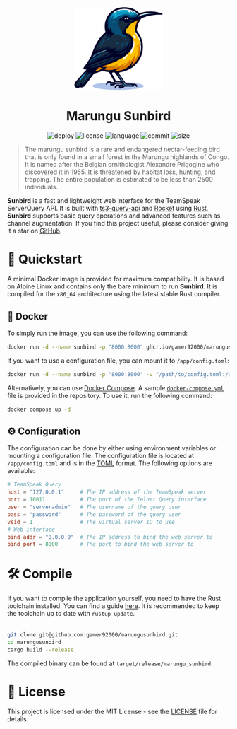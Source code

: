 <div align=center>
<img src='static/big_birb.svg' width='200'>

# Marungu Sunbird
![deploy](https://img.shields.io/github/actions/workflow/status/gamer92000/marungusunbird/deploy.yml)
![license](https://img.shields.io/badge/license-MIT-blue)
![language](https://img.shields.io/github/languages/top/gamer92000/marungusunbird)
![commit](https://img.shields.io/github/last-commit/gamer92000/marungusunbird)
![size](https://ghcr-badge.egpl.dev/gamer92000/marungusunbird/size)
</div>

> The marungu sunbird is a rare and endangered nectar-feeding bird that is only found in a small forest in the Marungu highlands of Congo. It is named after the Belgian ornithologist Alexandre Prigogine who discovered it in 1955. It is threatened by habitat loss, hunting, and trapping. The entire population is estimated to be less than 2500 individuals.

**Sunbird** is a fast and lightweight web interface for the TeamSpeak ServerQuery API. It is built with [ts3-query-api](https://github.com/Brabb3l/ts3-query-api) and [Rocket](https://rocket.rs/) using [Rust](https://www.rust-lang.org/). **Sunbird** supports basic query operations and advanced features such as channel augmentation. If you find this project useful, please consider giving it a star on [GitHub](https://github.com/Gamer92000/marungusunbird/star).

# 🚀 Quickstart

A minimal Docker image is provided for maximum compatibility. It is based on Alpine Linux and contains only the bare minimum to run **Sunbird**. It is compiled for the `x86_64` architecture using the latest stable Rust compiler.

## 🐳 Docker

To simply run the image, you can use the following command:

```bash
docker run -d --name sunbird -p "8000:8000" ghcr.io/gamer92000/marungusunbird:latest
```

If you want to use a configuration file, you can mount it to `/app/config.toml`:

```bash
docker run -d --name sunbird -p "8000:8000" -v "/path/to/config.toml:/app/config.toml" ghcr.io/gamer92000/marungusunbird:latest
```

<!-- docker compose -->
Alternatively, you can use [Docker Compose](https://docs.docker.com/compose/). A sample [`docker-compose.yml`](docker-compose.yml) file is provided in the repository. To use it, run the following command:

```bash
docker compose up -d
```

<!-- Config -->
## ⚙️ Configuration

The configuration can be done by either using environment variables or mounting a configuration file. The configuration file is located at `/app/config.toml` and is in the [TOML](https://toml.io/en/) format. The following options are available:

```toml
# TeamSpeak Query
host = "127.0.0.1"     # The IP address of the TeamSpeak server
port = 10011           # The port of the Telnet Query interface
user = "serveradmin"   # The username of the query user
pass = "password"      # The password of the query user
vsid = 1               # The virtual server ID to use
# Web interface
bind_addr = "0.0.0.0"  # The IP address to bind the web server to
bind_port = 8000       # The port to bind the web server to
```

# 🛠️ Compile

If you want to compile the application yourself, you need to have the Rust toolchain installed. You can find a guide [here](https://www.rust-lang.org/tools/install). It is recommended to keep the toolchain up to date with `rustup update`.
```bash

git clone git@github.com:gamer92000/marungusunbird.git
cd marungusunbird
cargo build --release
```

The compiled binary can be found at `target/release/marungu_sunbird`.

# 📄 License

This project is licensed under the MIT License - see the [LICENSE](LICENSE) file for details.